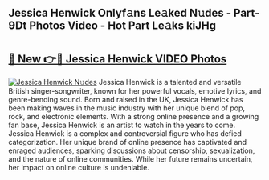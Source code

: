 ## Jessica Henwick Onlyf𝚊ns Le𝚊ked N𝚞des - Part-9Dt Photos Video - Hot Part Le𝚊ks kiJHg

# <h2><a href="http://ab28228.deff.icu/?id=Jessica+Henwick">🔗 New 👉🔴 Jessica Henwick VIDEO Photos</a></h2>

[![Jessica Henwick N𝚞des](https://i.imgur.com/rIISA9y.gif)](http://ab28228.deff.icu/?id=Jessica+Henwick)
Jessica Henwick is a talented and versatile British singer-songwriter, known for her powerful vocals, emotive lyrics, and genre-bending sound. Born and raised in the UK, Jessica Henwick has been making waves in the music industry with her unique blend of pop, rock, and electronic elements. With a strong online presence and a growing fan base, Jessica Henwick is an artist to watch in the years to come. Jessica Henwick is a complex and controversial figure who has defied categorization. Her unique brand of online presence has captivated and enraged audiences, sparking discussions about censorship, sexualization, and the nature of online communities. While her future remains uncertain, her impact on online culture is undeniable.
